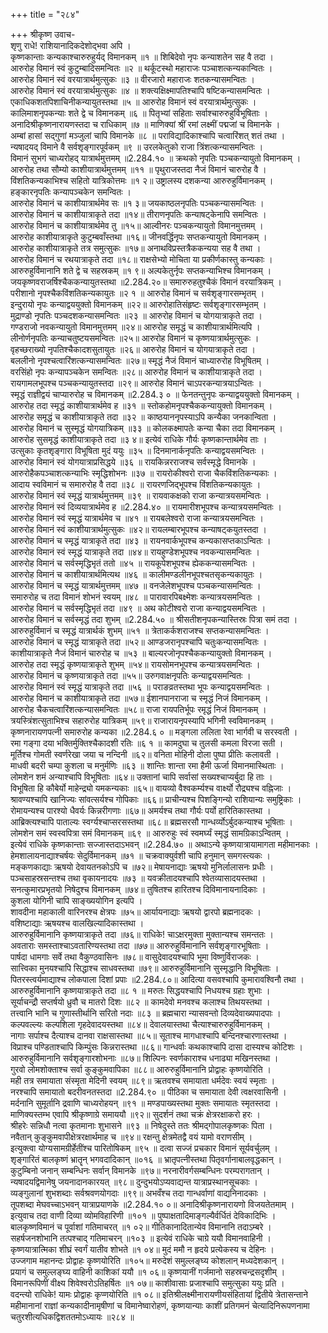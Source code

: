 +++
title = "२८४"

+++
श्रीकृष्ण उवाच-  
शृणु राधे! राशियानादिकदेशोद्भवा अपि ।  
कृष्णकान्ताः कन्यकाश्चारुरुहुर्यद् विमानकम् ॥१ ॥
शिबिदेवो नृपः कन्याशतेन सह वै तदा ।  
आरुरोह विमानं स्वं कुटुम्बादिसमन्वितः ॥२ ॥
थर्कूटस्थो महाराजः पञ्चाशत्कन्यकान्वितः ।  
आरुरोह विमानं स्वं वरयात्रार्थमुत्सुकः ॥३ ॥
वीरजारो महाराजः शतकन्यासमन्वितः ।  
आरुरोह विमानं स्वं वरयात्रार्थमुत्सुकः ॥४ ॥
शक्त्यक्षिक्ष्मापतिश्चापि षष्टिकन्यासमन्वितः ।  
एकाधिकशतपिशाचिनीकन्यायुतस्तथा ॥५ ॥
आरुरोह विमानं स्वं वरयात्रार्थमुत्सुकः ।  
कालिमाशनृपकन्याः शते द्वे च विमानकम् ॥६ ॥
पितृभ्यां सहिताः सर्वाश्चारुरुहुर्विभूषिताः ।  
अनादिश्रीकृष्णनारायणस्तदा च राधिकाम् ॥७ ॥
माणिक्यां श्रीं रमां लक्ष्मीं पद्मजां च विमानके ।  
अम्बां हासां सद्गुणां मञ्जुलां चापि विमानके ॥८ ॥
पराविद्यादिकाश्चापि चत्वारिंशत् शतं तथा ।  
न्यषादयद् विमाने वै सर्वशृङ्गारपूर्वकम् ॥९ ॥
उरलकेतुको राजा त्रिंशत्कन्यासमन्वितः ।  
विमानं सुभगं चाध्यरोहद् यात्रार्थमुत्तमम् ॥2.284.१० ॥
क्रथको नृपतिः पञ्चकन्यायुतो विमानकम् ।  
आरुरोह तथा सौम्यो काशीयात्रार्थमुत्तमम् ॥११ ॥
पृथुराजस्तदा नैजं विमानं चारुरोह वै ।  
विंशतिकन्यकाभिश्च सहितो यात्रिकोत्तमः ॥१ २॥
उष्ट्रालस्य दशकन्या आरुरुहुर्विमानकम् ।  
हङ्कारनृपतिः कन्यापञ्चकेन समन्वितः ।  
आरुरोह विमानं च काशीयात्रार्थमेव सः ॥१ ३॥
जयकाष्ठलनृपतिः पञ्चकन्यासमन्वितः ।  
आरुरोह विमानं च काशीयात्राकृते तदा ॥१४॥
तीराणनृपतिः कन्याषट्केनापि समन्वितः ।  
आरुरोह विमानं च काशीयात्रार्थमेव तु ॥१५॥
आल्वीनरः पञ्चकन्यायुतो विमानमुत्तमम् ।  
आरुरोह काशीयात्राकृते कुटुम्बवाँस्तथा ॥१६॥
जीनवर्द्धिनृपः सप्तकन्यायुतो विमानकम् ।  
आरुरोह काशीयात्राकृते तत्र समुत्सुकः ॥१७॥
अनाथविप्रस्तत्रैककन्यया सह वै तथा ।  
आरुरोह विमानं च रथयात्राकृते तदा ॥१८॥
राक्षसेभ्यो मोचिता या प्रकीर्णकास्तु कन्यकाः ।  
आरुरुहुर्विमानानि शते द्वे च सहस्रकम् ॥१ ९॥
अल्पकेतुर्नृपः सप्तकन्याभिश्च विमानकम् ।  
जयकृष्णवराजर्षिश्चैककन्यायुतस्तथा ॥2.284.२०॥
समारुरुहतुश्चैकं विमानं वरयात्रिकम् ।  
परीशानो नृपश्चैकविंशतिकन्यकायुतः ॥२ १ ॥
आरुरोह विमानं च सर्वशृङ्गारसम्भृतम् ।  
इन्दुरायो नृपः कन्याद्वययुक्तो विमानकम् ॥२२॥
आरुरोहातिसंहृष्टः सर्वशृङ्गारसम्भृतम् ।  
मुद्राण्डो नृपतिः पञ्चदशकन्यासमन्वितः ॥२३ ॥
आरुरोह विमानं च योगयात्राकृते तदा ।  
गण्डराजो नवकन्यायुतो विमानमुत्तमम् ॥२४॥
आरुरोह समृद्धं च काशीयात्रार्थमित्यपि ।  
लीनोर्णनृपतिः कन्याचतुष्टयसमन्वितः ॥२५॥
आरुरोह विमानं च कृष्णयात्रार्थमुत्सुकः ।  
वृहच्छराख्यो नृपतिश्चैकादशसुतायुतः ॥२६॥
आरुरोह विमानं च योगयात्राकृते तदा ।  
बललीनो नृपश्चत्वारिंशत्कन्यासमन्वितः ॥२७॥
स्मृद्धं नैजं विमानं चाध्यारुरोह विभूषितम् ।  
वरसिंहो नृपः कन्यापञ्चकेन समन्वितः ॥२८॥
आरुरोह विमानं च काशीयात्राकृते तदा ।  
रायगामलभूपश्च पञ्चकन्यायुतस्तदा ॥२९॥
आरुरोह विमानं चाऽपरकन्यात्रयाऽन्वितः ।  
स्मृद्धं राज्ञीद्वयं चाप्यारुरोह च विमानकम् ॥2.284.३ ० ॥
फेनतन्तुनृपः कन्याद्वययुक्तो विमानकम् ।  
आरुरोह तदा स्मृद्धं काशीयात्रार्थमेव ह ॥३१ ॥
स्तोकहोमनृपश्चैककन्यायुक्तो विमानकम् ।  
आरुरोह समृद्धं च काशीयात्राकृते तदा ॥३२ ॥
काष्ठयाननृपस्याऽपि कन्यैका जनकान्विता ।  
आरुरोह विमानं च सुस्मृद्धं योगयात्रिकम् ॥३३ ॥
कोलकक्ष्मापतेः कन्या चैका तदा विमानकम् ।  
आरुरोह सुसमृद्धं काशीयात्राकृते तदा ॥३ ४॥
इत्येवं राधिके गौर्यः कृष्णकान्तार्थमेव ताः ।  
उत्सुकाः कृतशृङ्गारा विभूषिता मुदं ययुः ॥३५ ॥
दिनमानार्कनृपतिः कन्याद्वयसमन्वितः ।  
आरुरोह विमानं स्वं योगयात्राप्रसिद्धये ॥३६ ॥
रायकिन्नरराजश्च सर्वस्मृद्धे विमानके ।  
आरुरोहैकपञ्चाशत्कन्याभिः स्मृद्धिशोभनः ॥३७ ॥
रायरोकीश्वरो राजा चैकविंशतिकन्यकाः ।  
आदाय स्वविमानं च समारुरोह वै तदा ॥३८ ॥
रायरणजिद्भूपश्च विंशतिकन्यकायुतः ।  
आरुरोह विमानं स्वं स्मृद्धं यात्रार्थमुत्तमम् ॥३९ ॥
रायवाकक्षको राजा कन्यात्रयसमन्वितः ।  
आरुरोह विमानं स्वं दिव्ययात्रार्थमेव ह ॥2.284.४० ॥
रायमारीशभूपश्च कन्यात्रयसमन्वितः ।  
आरुरोह विमानं स्वं स्मृद्धं यात्रार्थमेव च ॥४१ ॥
रायबलेश्वरो राजा कन्यात्रयसमन्वितः ।  
आरुरोह विमानं स्वं काशीयात्रार्थमुत्सुकः ॥४२॥
रायलम्बारभूपश्च कन्याषट्कयुतस्तदा ।  
आरुरोह विमानं च स्मृद्धं यात्राकृते तदा ॥४३ ॥
रायनवार्कभूपश्च कन्यकासप्तकाऽन्वितः ।  
आरुरोह विमानं स्वं स्मृद्धं यात्राकृते तदा ॥४४॥
रायहुण्डेशभूपश्च नवकन्यासमन्वितः ।  
आरुरोह विमानं च सर्वस्मृद्धिभृतं ततो ॥४५ ॥
रायकूपेशभूपश्च ह्येककन्यासमन्वितः ।  
आरुरोह विमानं च काशीयात्रार्थमित्यथ ॥४६ ॥
कालीमण्डलीनभूपश्चतसृकन्यकायुतः ।  
आरुरोह विमानं च स्मृद्धं यात्रार्थमुत्तमम् ॥४७ ॥
वनजेलेशभूपश्च पञ्चकन्यासमन्वितः ।  
समारुरोह च तदा विमानं शोभनं स्वयम् ॥४८ ॥
पारावारपिबक्ष्मेशः कन्यात्रयसमन्वितः ।  
आरुरोह विमानं च सर्वस्मृद्धिभृतं तदा ॥४९ ॥
अथ कोटीश्वरो राजा कन्याद्वयसमन्वितः ।  
आरुरोह विमानं च सर्वस्मृद्धं तदा शुभम् ॥2.284.५० ॥
श्रीसतीशनृपकन्यास्तिस्रः पित्रा समं तदा ।  
आरुरुहुर्विमानं च स्मृद्धं यात्रार्थकं शुभम् ॥५१ ॥
त्रेताकर्कशराजश्च सप्तकन्यासमन्वितः ।  
आरुरोह विमानं च स्मृद्धं यात्राकृते तदा ॥५२॥
आण्डजरानृपश्चापि चतुःकन्यासमन्वितः ।  
काशीयात्राकृते नैजं विमानं चारुरोह च ॥५३ ॥
बाल्यरजोनृपश्चैककन्यायुक्तो विमानकम् ।  
आरुरोह तदा स्मृद्धं कृष्णयात्राकृते शुभम् ॥५४॥
रायसोमनभूपश्च कन्यात्रयसमन्वितः ।  
आरुरोह विमानं च कृष्णयात्राकृते तदा ॥५५॥
उरुगवाक्षनृपतिः कन्याद्वयसमन्वितः ।  
आरुरोह विमानं स्वं स्मृद्धं यात्राकृते तदा ॥५६ ॥
पराङव्रतस्तथा भूपः कन्याद्वयसमन्वितः ।  
आरुरोह विमानं च काशीयात्राकृते तदा ॥५७॥
ईशानपानराजा च स्मृद्धं निजं विमानकम् ।  
आरुरोह चैकचत्वारिंशत्कन्यासमन्वितः ॥५८॥
राजा रायपतिर्भूपः रमृद्धं निजं विमानकम् ।  
त्रयस्त्रिंशत्सुताभिश्च सहारुरोह यात्रिकम् ॥५९॥
राजारायनृपस्यापि भगिनी स्वविमानकम् ।  
कृष्णनारायणपत्नी समारुरोह कन्यका ॥2.284.६ ० ॥
मङ्गला ललिता रेवा भार्गवी च सरस्वती ।  
रमा गङ्गा दया भक्तिर्मुक्तिश्चैकादशी रतिः ॥६ १ ॥
कामदुघा च तुलसी कमला विरजा सती ।  
मूर्तिश्च गोमती स्वर्णरेखा जया च नन्दिनी ॥६२॥
वनिता मोहिनी दोला पुष्पा प्रीतिः कलावती ।  
माधवी बदरी चम्पा कुशला च मनुर्मणिः ॥६३ ॥
शान्तिः शान्ता रमा हैमी ऊर्जा विमानमास्थिताः ।  
लोमशेन शमं अन्याश्चापि विभूषिताः ॥६४॥
उक्तानां चापि सर्वासां सख्यश्चाप्यर्बुदा हि ताः ।  
विभूषिता हि कौबेर्यो माहेन्द्र्यो यमकन्यकाः ॥६५॥
वायव्यो वैश्वकर्म्यश्च वार्क्ष्यो रौद्र्यश्च वह्निजाः ।  
श्रावण्यश्चापि खानिज्यः सांवत्सर्यश्च गोपिकाः ॥६६॥
प्राचीन्यश्च पिशङ्गिन्यो राशियान्यः समुष्ट्रिकाः ।  
रोमायन्यश्च पारश्यो धैवर्यः किन्नरीगणाः ॥६७॥
अमर्यश्च तथा गौर्यः पर्यो हारितिकास्तथा ।  
आब्रिक्त्यश्चापि पाताल्यः स्वर्ग्यश्चाप्सरसस्तथा ॥६८॥
ब्रह्मसरसौ गान्धर्व्योऽर्बुदकन्याश्च भूषिताः ।  
लोमशेन समं स्वस्वपित्रा समं विमानकम् ॥६९ ॥
आरुरुहुः स्वं स्वमर्घ्यं स्मृद्धं सामग्रिकाऽन्वितम् ।  
इत्येवं राधिके कृष्णकान्ताः सज्जास्तदाऽभवन् ॥2.284.७० ॥
अथाऽन्ये कृष्णयात्रायामागता महीमानकाः ।  
हेमशालायनाद्याश्चर्षयः सेदुर्विमानकम् ॥७१ ॥
चक्रवाक्युर्वशी चापि हनुमान् समगस्त्यकः ।  
मङ्कणकाद्याः ऋषयो देवायतनकोऽपि च ॥७२॥
मेषायनाद्याः ऋषयो मुनिर्लालासनः प्रधीः ।  
पञ्चसाहस्रसन्तश्च तथा वृकायनादयः ॥७३ ॥
यवक्रीतादयश्चापि श्वेतव्यासादयस्तथा ।  
सनत्कुमारप्रभृतयो निषेदुश्च विमानकम् ॥७४॥
तुषितश्च हारितश्च दिविमानायनादिकाः ।  
कुशला योगिनी चापि साङ्ख्ययोगिन इत्यपि ।  
शावदीना महाकाली वारिनरश्च क्षेत्रपः ॥७५॥
आर्यायनाद्याः ऋषयो द्वारपो ब्रह्मनादकः ।  
वशिष्टाद्याः ऋषयश्च वालखिल्यादिकास्तथा ।  
आरुरुहुर्विमानानि कृष्णयात्राकृते तदा ॥७६॥
राधिके! चाऽक्षरमुक्ता मुक्तान्यश्च समन्ततः ।  
अवताराः समस्ताश्चाऽवतारिण्यस्तथा तदा ॥७७॥
आरुरुहुर्विमानानि सर्वशृङ्गारभूषिताः ।  
पार्षदा धामगाः सर्वे तथा वैकुण्ठवासिनः ॥७८॥
वासुदेवादयश्चापि भूमा विष्णुर्विराजकः ।  
सात्त्विका मुनयश्चापि सिद्धाश्च साधवस्तथा ॥७९॥
आरुरुहुर्विमानानि सुस्मृद्धानि विभूषिताः ।  
पितरस्त्वर्यमाद्याश्च लोकपाला दिशां प्रपाः ॥2.284.८०॥
आदित्या वसवश्चापि कुमारावश्विनौ तथा ।  
आरुरुहुर्विमानानि कृष्णयात्राकृते तदा ॥८ १ ॥
मरुतः सिद्धयश्चापि निधयश्च ग्रहाः शुभाः ।  
सूर्याचन्द्रौ सप्तर्षयो ध्रुवौ च मातरो दिशः ॥८२ ॥
कामदेवो मनवश्च कलाश्च तिथयस्तथा ।  
तत्त्वानि भानि च गुणास्तीर्थानि सरितो नदाः ॥८३ ॥
ब्रह्मचारा न्यासवन्तो दिव्यदेवाख्यपादपाः ।  
कल्पवल्ल्यः कल्पशिला गृहदेवादयस्तथा ॥८४॥
देवालयास्तथा चैत्याश्चारुरुहुर्विमानकम् ।  
नागाः सर्पाश्च दैत्याश्च दानवा राक्षसास्तथा ॥८५॥
सूताश्च मागधाश्चापि बन्दिनश्चारणास्तथा ।  
विप्राश्च पण्डिताश्चापि किम्पुंसः किन्नरास्तथा ॥८६॥
गान्धर्वाः कथकाश्चापि दासा दास्यश्च कोटिशः ।  
आरुरुहुर्विमानानि सर्वशृङ्गारशोभनाः ॥८७॥
शिल्पिनः स्वर्णकाराश्च धनाढ्या मखिनस्तथा ।  
गुरवो लोमशोक्ताश्च सर्वा कुङ्कुमवापिका ॥८८॥
आरुरुहुर्विमानानि प्रोद्वाहः कृष्णयोरिति ।  
मही तत्र समायाता संस्मृता मेदिनी स्वयम् ॥८९॥
ऋतवश्च समायाता धर्मदेवः स्वयं स्मृताः ।  
नरश्चापि समायातो बदरीवनतस्तदा ॥2.284.९० ॥
पीठिका च समायाता देवी त्वक्षरवासिनी ।  
मर्दनानि सुमूर्तानि द्रवाणि चाध्यरोहयन् ॥९१ ॥
मण्डपाख्यस्तथा मुक्तः समायातः स्मृतस्तदा ।  
माणिक्यस्तम्भ एवापि श्रीकृष्णाग्रे समाययौ ॥९२॥
सुदर्शनं तथा चक्रं क्षेत्ररक्षाकरो हरः ।  
श्रीहरेः सन्निधौ नत्वा कृतमानाः शुभासने ॥९३ ॥
निषेदुस्ते ततः श्रीमद्गोपालकृष्णकः पिता ।  
नवैतान् कुङ्कुमवापीक्षेत्ररक्षार्थमाह च ॥९४॥
रक्षन्तु क्षेत्रमेतद्वै वयं यामो वराणसीम् ।  
इत्युक्त्वा योग्यसामग्रीर्हेतींश्च पारितोषिकम् ॥९५ ॥
दत्वा सज्जं प्रचकार विमानं सूर्यवर्चुलम् ।  
शृङ्गारितं बालकृष्णं भ्रातॄन् भगवदादिकान् ॥०१६ ॥
भ्रातृपत्नीस्तथा पितृवर्गानाबालवृद्धकान् ।  
कुटुम्बिनो जनान् सम्बन्धिनः सर्वान् विमानके ॥९७॥
नरनारीवर्गसम्बन्धिनः परम्परागतान् ।  
न्यषादयद्विमानेषु जयनादानकारयत् ॥९८॥
दुन्दुभयोऽप्यवाद्यन्त यात्राप्रस्थानसूचकाः ।  
व्यङ्गुलानां शुभशब्दाः सर्वश्रवणयोगदाः ॥९९॥
अभवँश्च तदा गान्धर्वाणां वाद्यनिनादकाः ।  
तूपशब्दा मेघवच्चाऽभवन् यात्राप्रयाणके ॥2.284.१० ०॥
अनादिश्रीकृष्णनारायणो विजयतेतमाम् ।  
इत्युवाच तदा वाणी दिव्या व्योमविहारिणी ॥१०१ ॥
पुष्पाक्षतादिमाङ्गल्यैर्वर्धितं देविकादिभिः ।  
बालकृष्णविमानं च पूर्वाशां गतिमाचरत् ॥१ ०२॥
गीतिकानादितान्येव विमानानि तदाऽम्बरे ।  
सहर्षजनशोभानि तत्पश्चाद् गतिमाचरन् ॥१०३ ॥
इत्येवं राधिके चाग्रे ययौ विमानवाहिनी ।  
कृष्णयात्रात्मिका शीघ्रं स्वर्गं यातीव शोभते ॥१ ०४॥
मुदं ममौ न हृदये प्रत्येकस्य च देहिनः ।  
उज्जगाम महानन्दः प्रोद्वाहः कृष्णयोरिति ॥१०५॥
मरुदेशं समुल्लङ्घ्य कोशलान् मध्यदेशकान् ।  
प्रयागं च समुल्लङ्घ्य वाहिनी काशिकां ययौ ॥१ ०६॥
कृष्णयानीं गर्जमानो सहस्रचन्द्रसदृशीम् ।  
विमानरूपिणीं वीक्ष्य शिवेश्वरोऽतिहर्षितः ॥१ ०७॥
काशीवासाः प्रजाश्चापि समुत्सुका ययुः प्रति ।  
वदन्त्यो राधिके! यामः प्रोद्वाहः कृप्णयोरिति ॥१ ०८॥
इतिश्रीलक्ष्मीनारायणीयसंहितायां द्वितीये त्रेतासन्ताने महीमानानां राज्ञां कन्यकादीनामृषीणां च विमानेष्वारोहणं, कृष्णयान्याः काशीं प्रतिगमनं चेत्यादिनिरूपणनामा  
चतुरशीत्यधिकद्विशततमोऽध्यायः ॥२८४ ॥
    
